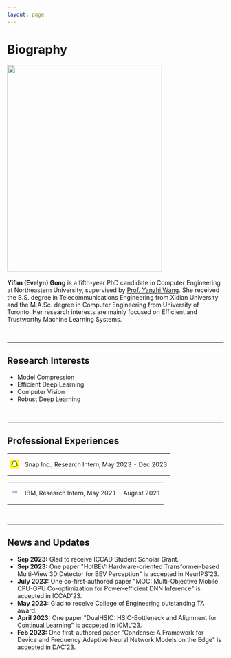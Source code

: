 ```yaml
---
layout: page
---
```


# Biography

<img src="" class="floatpic" width="360" height="480">

**Yifan (Evelyn) Gong** is a fifth-year PhD candidate in Computer Engineering at Northeastern University, supervised by [Prof. Yanzhi Wang](https://web.northeastern.edu/yanzhiwang/#_ga=2.133348103.863566394.1694570386-1581901161.1692209067). She received the B.S. degree in Telecommunications Engineering from Xidian University and the M.A.Sc. degree in Computer Engineering from University of Toronto. Her research interests are mainly focused on Efficient and Trustworthy Machine Learning Systems. 


<br>

---

## Research Interests

- Model Compression
- Efficient Deep Learning
- Computer Vision
- Robust Deep Learning



<br>

---

## Professional Experiences

<div align="left">
<table rules="none">
<tr>
<td>
  <img src="images/snap_logo.jpeg" style="zoom:20%"  alt="图片名称"/>
</td>
<td>
  <p> Snap Inc., Research Intern, May 2023 - Dec 2023  </p>
  <p> </p>
</td>
</tr>
</table>    
</div>

<div align="left">
<table rules="none">
<tr>
<td>
  <img src="images/ibm_logo.jpeg" style="zoom:20%"  alt="图片名称"/>

</td>
<td>
  <p> IBM,  Research Intern, May 2021 - Augest 2021 </p>
  <p> </p>
</td>
</tr>
</table>    
</div>



<br>


---

## News and Updates

- **Sep 2023:** Glad to receive ICCAD Student Scholar Grant.
- **Sep 2023:** One paper "HotBEV: Hardware-oriented Transformer-based Multi-View 3D Detector for BEV Perception" is accepted in NeurIPS'23.
- **July 2023:** One co-first-authored paper "MOC: Multi-Objective Mobile CPU-GPU Co-optimization for Power-efficient DNN Inference" is accepted in ICCAD'23.
- **May 2023:** Glad to receive College of Engineering outstanding TA award.
- **April 2023:** One paper "DualHSIC: HSIC-Bottleneck and Alignment for Continual Learning" is accpeted in ICML'23.
- **Feb 2023:** One first-authored paper "Condense: A Framework for Device and Frequency Adaptive Neural Network Models on the Edge" is accepted in DAC'23.
